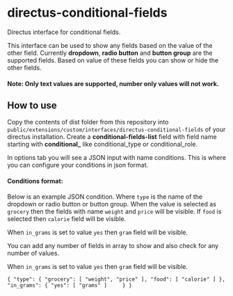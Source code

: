 # directus-conditional-fields
Directus interface for conditional fields.

This interface can be used to show any fields based on the value of the other field.
Currently **dropdown**, **radio button** and **button group** are the supported fields. Based on value of these fields you can show or hide the other fields.

#### **Note:** Only text values are supported, number only values will not work.

## How to use

Copy the contents of dist folder from this repository into `public/extensions/custom/interfaces/directus-conditional-fields` of your directus installation.
Create a **conditional-fields-list** field with field name starting with **conditional_** like conditional_type or conditional_role.

In options tab you will see a JSON input with name conditions. This is where you can configure your conditions in json format.

#### Conditions format:
Below is an example JSON condition. Where `type` is the name of the dropdown or radio button or button group. When the value is selected as `grocery` then the fields with name `weight` and `price` will be visible. If `food` is selected then `calorie` field will be visible.

When `in_grams` is set to value `yes` then `gram` field will be visible.

You can add any number of fields in array to show and also check for any number of values.

When `in_grams` is set to value `yes` then `gram` field will be visible.

`{
  "type": {
    "grocery": [
      "weight", "price"
    ],
    "food": [
      "calorie"
    ]
  },
  "in_grams": {
    "yes": [
      "grams"
    ]    
  }
}`
